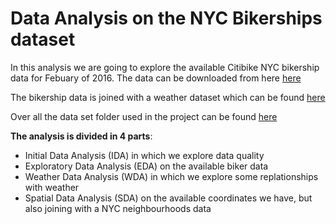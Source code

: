 # Data Analysis on the NYC Bikerships dataset

In this analysis we are going to explore the available Citibike NYC bikership data for Febuary of 2016. The data can be downloaded from here [here](https://s3.amazonaws.com/tripdata/201602-citibike-tripdata.zip)

The bikership data is joined with a weather dataset which can be found 
[here](https://www.kaggle.com/mathijs/weather-data-in-new-york-city-2016) 

Over all the data set folder used in the project can be found [here](https://drive.google.com/file/d/1aH9D6ZCgwZakcLUqe5cVUVScOA93L3qc/view?usp=sharing)

**The analysis is divided in 4 parts**:

* Initial Data Analysis (IDA) in which we explore data quality
* Exploratory Data Analysis (EDA) on the available biker data
* Weather Data Analysis (WDA) in which we explore some replationships with weather
* Spatial Data Analysis (SDA) on the available coordinates we have, but also joining with a NYC neighbourhoods data